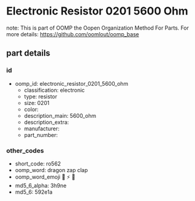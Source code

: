 # Electronic Resistor 0201 5600 Ohm  

note: This is part of OOMP the Oopen Organization Method For Parts. For more details: https://github.com/oomlout/oomp_base

##  part details





### id
* oomp_id: electronic_resistor_0201_5600_ohm
  * classification: electronic
  * type: resistor
  * size: 0201
  * color: 
  * description_main: 5600_ohm
  * description_extra: 
  * manufacturer: 
  * part_number: 

### other_codes
* short_code: ro562
* oomp_word: dragon zap clap
* oomp_word_emoji :dragon: :zap: :clap:
* md5_6_alpha: 3h9ne
* md5_6: 592e1a